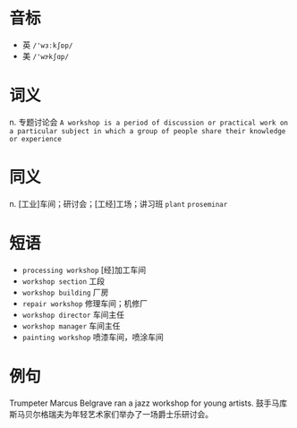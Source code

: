 # 音标

- 英 `/'wɜːkʃɒp/`
- 美 `/'wɝkʃɑp/`

# 词义

n. 专题讨论会
`A workshop is a period of discussion or practical work on a particular subject in which a group of people share their knowledge or experience`

# 同义

n. [工业]车间；研讨会；[工经]工场；讲习班
`plant` `proseminar`

# 短语

- `processing workshop` [经]加工车间
- `workshop section` 工段
- `workshop building` 厂房
- `repair workshop` 修理车间；机修厂
- `workshop director` 车间主任
- `workshop manager` 车间主任
- `painting workshop` 喷漆车间，喷涂车间

# 例句

Trumpeter Marcus Belgrave ran a jazz workshop for young artists.
鼓手马库斯马贝尔格瑞夫为年轻艺术家们举办了一场爵士乐研讨会。


